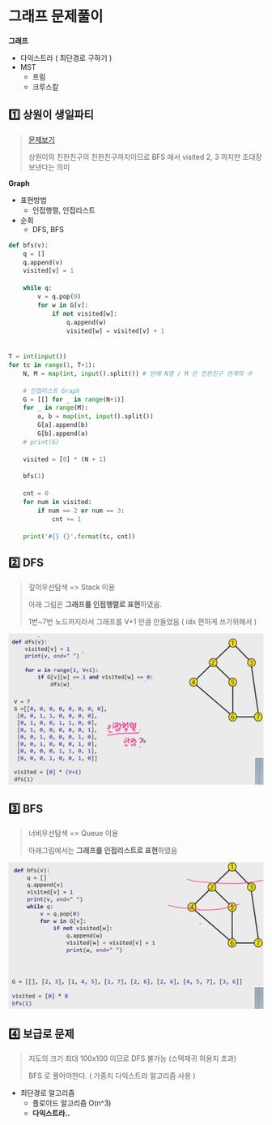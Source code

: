 # 그래프 문제풀이

**그래프**

- 다익스트라 ( 최단경로 구하기 )
- MST
  - 프림
  - 크루스칼





## :one: 상원이 생일파티

> [문제보기](https://swexpertacademy.com/main/code/problem/problemDetail.do?contestProbId=AWWO3kT6F2oDFAV4)
>
> 상원이의 친한친구의 친한친구까지이므로 BFS 에서 visited 2, 3 까지만 초대장 보낸다는 의미

**Graph**

- 표현방법
  - 인접행렬, 인접리스트
- 순회
  - DFS, BFS



```python
def bfs(v):
    q = []
    q.append(v)
    visited[v] = 1

    while q:
        v = q.pop(0)
        for w in G[v]:
            if not visited[w]:
                q.append(w)
                visited[w] = visited[v] + 1


T = int(input())
for tc in range(1, T+1):
    N, M = map(int, input().split()) # 반에 N명 / M 은 친한친구 관계의 수

    # 인접리스트 Graph
    G = [[] for _ in range(N+1)]
    for _ in range(M):
        a, b = map(int, input().split())
        G[a].append(b)
        G[b].append(a)
    # print(G)

    visited = [0] * (N + 1)

    bfs(1)

    cnt = 0
    for num in visited:
        if num == 2 or num == 3:
            cnt += 1

    print('#{} {}'.format(tc, cnt))
```









## :two: DFS

> 깊이우선탐색 => Stack 이용
>
> 아래 그림은 **그래프를 인접행렬로 표현**하였음.
>
> 1번~7번 노드까지라서 그래프를 V+1 만큼 만들었음 ( idx 편하게 쓰기위해서 )

![image-20200604100953357](images/image-20200604100953357.png)





## :three: BFS

> 너비우선탐색 => Queue 이용
>
> 아래그림에서는 **그래프를 인접리스트로 표현**하였음

![image-20200604101803848](images/image-20200604101803848.png)





## :four: 보급로 문제

> 지도의 크기 최대 100x100 이므로 DFS 불가능 (스택재귀 허용치 초과)
>
> BFS 로 풀어야한다. ( 가중치 다익스트라 알고리즘 사용 )

- 최단경로 알고리즘
  - 플로이드 알고리즘 O(n^3)
  - **다익스트라..**





